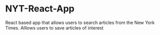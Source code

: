 # NYT-React-App
React based app that allows users to search articles from the New York Times. Alllows users to save articles of interest
